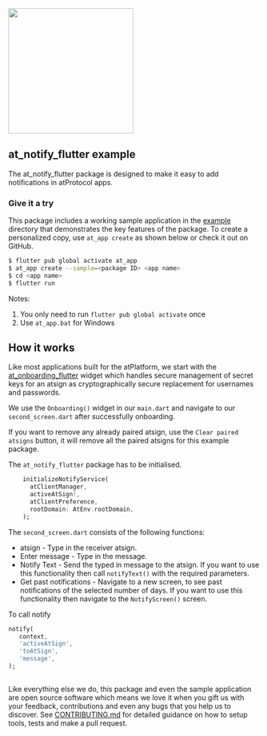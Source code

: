 <img width=250px src="https://atsign.dev/assets/img/atPlatform_logo_gray.svg?sanitize=true">

## at_notify_flutter example
The at_notify_flutter package is designed to make it easy to add notifications in atProtocol apps.

### Give it a try
This package includes a working sample application in the [example](https://github.com/atsign-foundation/at_widgets/tree/trunk/packages/at_notify_flutter/example) directory that demonstrates the key features of the package. To create a personalized copy, use ```at_app create``` as shown below or check it out on GitHub.

```sh
$ flutter pub global activate at_app 
$ at_app create --sample=<package ID> <app name> 
$ cd <app name>
$ flutter run
```
Notes: 
1. You only need to run ```flutter pub global activate``` once
2. Use ```at_app.bat``` for Windows

## How it works

Like most applications built for the atPlatform, we start with the [at_onboarding_flutter](https://pub.dev/packages/at_onboarding_flutter) widget which handles secure management of secret keys for an atsign as cryptographically secure replacement for usernames and passwords.

We use the `Onboarding()` widget in our `main.dart` and navigate to our `second_screen.dart` after successfully onboarding.

If you want to remove any already paired atsign, use the `Clear paired atsigns` button, it will remove all the paired atsigns for this example package.

The `at_notify_flutter` package has to be initialised.
```dart
    initializeNotifyService(
      atClientManager,
      activeAtSign!,
      atClientPreference,
      rootDomain: AtEnv.rootDomain,
    );
```

The `second_screen.dart` consists of the following functions:
 - atsign - Type in the receiver atsign.
 - Enter message - Type in the message.
 - Notify Text - Send the typed in message to the atsign. If you want to use this functionality then call `notifyText()` with the required parameters.
 - Get past notifications - Navigate to a new screen, to see past notifications of the selected number of days. If you want to use this functionality then navigate to the `NotifyScreen()` screen.


To call notify
```dart
notify(
   context,
   'activeAtSign',
   'toAtSign',
   'message',
);
```

##
Like everything else we do, this package and even the sample application are open source software which means we love it when you gift us with your feedback, contributions and even any bugs that you help us to discover. See [CONTRIBUTING.md](https://github.com/atsign-foundation/at_widgets/blob/trunk/CONTRIBUTING.md) for detailed guidance on how to setup tools, tests and make a pull request.
